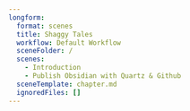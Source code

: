 ```yaml
---
longform:
  format: scenes
  title: Shaggy Tales
  workflow: Default Workflow
  sceneFolder: /
  scenes:
    - Introduction
    - Publish Obsidian with Quartz & Github
  sceneTemplate: chapter.md
  ignoredFiles: []
---
```

